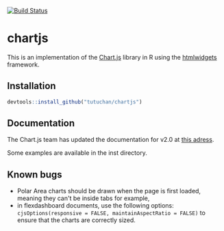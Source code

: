 [![Build Status](https://travis-ci.org/Tutuchan/chartjs.svg)](https://travis-ci.org/Tutuchan/chartjs)

# chartjs

This is an implementation of the [Chart.js](http://www.chartjs.org/) library in R using the [htmlwidgets](https://github.com/ramnathv/htmlwidgets) framework.


## Installation

```r
devtools::install_github("tutuchan/chartjs")
```

## Documentation

The Chart.js team has updated the documentation for v2.0 at [this adress](http://www.chartjs.org/docs/).

Some examples are available in the inst directory.

## Known bugs

+ Polar Area charts should be drawn when the page is first loaded, meaning they can't be inside tabs for example,
+ in flexdashboard documents, use the following options: `cjsOptions(responsive = FALSE, maintainAspectRatio = FALSE)` to ensure that the charts are correctly sized.
